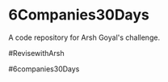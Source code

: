 # 6Companies30Days
A code repository for Arsh Goyal's challenge.

#RevisewithArsh

#6companies30Days
